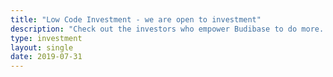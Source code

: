 ```yaml
---
title: "Low Code Investment - we are open to investment"
description: "Check out the investors who empower Budibase to do more. We're always excited to chat about the future with new investors."
type: investment
layout: single
date: 2019-07-31
---
```

